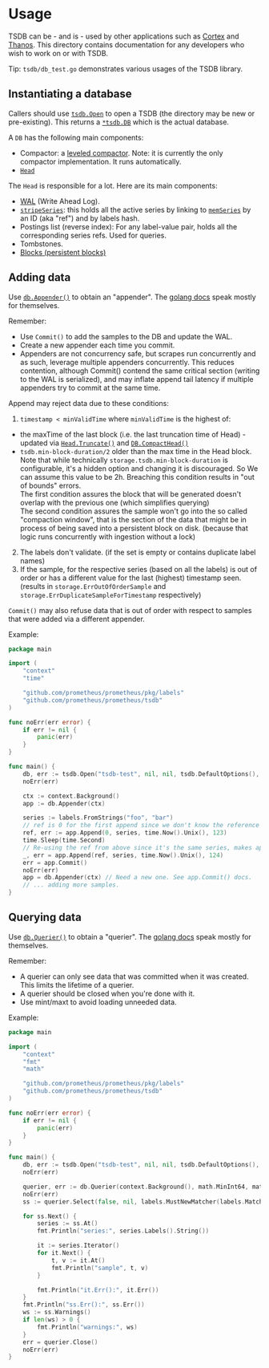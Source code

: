 # Usage

TSDB can be - and is - used by other applications such as [Cortex](https://cortexmetrics.io/) and [Thanos](https://thanos.io/).
This directory contains documentation for any developers who wish to work on or with TSDB.

Tip: `tsdb/db_test.go` demonstrates various usages of the TSDB library.

## Instantiating a database

Callers should use [`tsdb.Open`](https://pkg.go.dev/github.com/prometheus/prometheus/tsdb#Open) to open a TSDB
(the directory may be new or pre-existing).
This returns a [`*tsdb.DB`](https://pkg.go.dev/github.com/prometheus/prometheus/tsdb#DB) which is the actual database.

A `DB` has the following main components:

* Compactor: a [leveled compactor](https://github.com/prometheus/prometheus/blob/c0c22ed04200a8d24d1d5719f605c85710f0d008/tsdb/compact.go#L78). Note: it is currently the only compactor implementation. It runs automatically.
* [`Head`](https://pkg.go.dev/github.com/prometheus/prometheus/tsdb#DB.Head)

The `Head` is responsible for a lot.  Here are its main components:

* [WAL](https://pkg.go.dev/github.com/prometheus/prometheus/tsdb/wal#WAL) (Write Ahead Log).
* [`stripeSeries`](https://github.com/prometheus/prometheus/blob/1270b87970baeb926fcce64552db5c744ffaf83f/tsdb/head.go#L1279):
  this holds all the active series by linking to [`memSeries`](https://github.com/prometheus/prometheus/blob/1270b87970baeb926fcce64552db5c744ffaf83f/tsdb/head.go#L1449)
  by an ID (aka "ref") and by labels hash.
* Postings list (reverse index): For any label-value pair, holds all the corresponding series refs. Used for queries.
* Tombstones.
* [Blocks (persistent blocks)](https://pkg.go.dev/github.com/prometheus/prometheus/tsdb#DB.Blocks)


## Adding data

Use [`db.Appender()`](https://pkg.go.dev/github.com/prometheus/prometheus/tsdb#DB.Appender) to obtain an "appender".
The [golang docs](https://pkg.go.dev/github.com/prometheus/prometheus/storage#Appender) speak mostly for themselves.

Remember:

* Use `Commit()` to add the samples to the DB and update the WAL.
* Create a new appender each time you commit.
* Appenders are not concurrency safe, but scrapes run concurrently and as such, leverage multiple appenders concurrently.
  This reduces contention, although Commit() contend the same critical section (writing to the WAL is serialized), and may
  inflate append tail latency if multiple appenders try to commit at the same time.

Append may reject data due to these conditions:

1) `timestamp < minValidTime` where `minValidTime` is the highest of:
  * the maxTime of the last block (i.e. the last truncation time of Head) - updated via [`Head.Truncate()`](https://pkg.go.dev/github.com/prometheus/prometheus/tsdb#Head.Truncate) and [`DB.CompactHead()`](https://github.com/prometheus/prometheus/blob/1270b87970baeb926fcce64552db5c744ffaf83f/tsdb/db.go#L968)
  * `tsdb.min-block-duration/2` older than the max time in the Head block. Note that while technically `storage.tsdb.min-block-duration` is configurable, it's a hidden option and changing it is discouraged.  So We can assume this value to be 2h.
  Breaching this condition results in "out of bounds" errors.  
  The first condition assures the block that will be generated doesn't overlap with the previous one (which simplifies querying)  
  The second condition assures the sample won't go into the so called "compaction window", that is the section of the data that might be in process of being saved into a persistent block on disk.  (because that logic runs concurrently with ingestion without a lock)
2) The labels don't validate. (if the set is empty or contains duplicate label names)
3) If the sample, for the respective series (based on all the labels) is out of order or has a different value for the last (highest) timestamp seen. (results in `storage.ErrOutOfOrderSample` and `storage.ErrDuplicateSampleForTimestamp` respectively)

`Commit()` may also refuse data that is out of order with respect to samples that were added via a different appender.

Example:

```go
package main

import (
	"context"
	"time"

	"github.com/prometheus/prometheus/pkg/labels"
	"github.com/prometheus/prometheus/tsdb"
)

func noErr(err error) {
	if err != nil {
		panic(err)
	}
}

func main() {
	db, err := tsdb.Open("tsdb-test", nil, nil, tsdb.DefaultOptions(), nil)
	noErr(err)

	ctx := context.Background()
	app := db.Appender(ctx)

	series := labels.FromStrings("foo", "bar")
	// ref is 0 for the first append since we don't know the reference for the series.
	ref, err := app.Append(0, series, time.Now().Unix(), 123)
	time.Sleep(time.Second)
	// Re-using the ref from above since it's the same series, makes append faster.
	_, err = app.Append(ref, series, time.Now().Unix(), 124)
	err = app.Commit()
	noErr(err)
	app = db.Appender(ctx) // Need a new one. See app.Commit() docs.
	// ... adding more samples.
}
```


## Querying data

Use [`db.Querier()`](https://pkg.go.dev/github.com/prometheus/prometheus/tsdb#DB.Querier) to obtain a "querier".
The [golang docs](https://pkg.go.dev/github.com/prometheus/prometheus/storage#Querier) speak mostly for themselves.

Remember:

* A querier can only see data that was committed when it was created. This limits the lifetime of a querier.
* A querier should be closed when you're done with it.
* Use mint/maxt to avoid loading unneeded data.

Example:

```go
package main

import (
	"context"
	"fmt"
	"math"

	"github.com/prometheus/prometheus/pkg/labels"
	"github.com/prometheus/prometheus/tsdb"
)

func noErr(err error) {
	if err != nil {
		panic(err)
	}
}

func main() {
	db, err := tsdb.Open("tsdb-test", nil, nil, tsdb.DefaultOptions(), nil)
	noErr(err)

	querier, err := db.Querier(context.Background(), math.MinInt64, math.MaxInt64)
	noErr(err)
	ss := querier.Select(false, nil, labels.MustNewMatcher(labels.MatchEqual, "foo", "bar"))

	for ss.Next() {
		series := ss.At()
		fmt.Println("series:", series.Labels().String())

		it := series.Iterator()
		for it.Next() {
			t, v := it.At()
			fmt.Println("sample", t, v)
		}

		fmt.Println("it.Err():", it.Err())
	}
	fmt.Println("ss.Err():", ss.Err())
	ws := ss.Warnings()
	if len(ws) > 0 {
		fmt.Println("warnings:", ws)
	}
	err = querier.Close()
	noErr(err)
}
```
